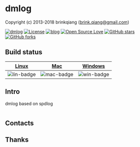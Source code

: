 # dmlog

Copyright (c) 2013-2018 brinkqiang (brink.qiang@gmail.com)

[![dmlog](https://img.shields.io/badge/brinkqiang-dmlog-blue.svg?style=flat-square)](https://github.com/brinkqiang/dmlog)
[![License](https://img.shields.io/badge/license-MIT-brightgreen.svg)](https://github.com/brinkqiang/dmlog/blob/master/LICENSE)
[![blog](https://img.shields.io/badge/Author-Blog-7AD6FD.svg)](https://brinkqiang.github.io/)
[![Open Source Love](https://badges.frapsoft.com/os/v3/open-source.png)](https://github.com/brinkqiang)
[![GitHub stars](https://img.shields.io/github/stars/brinkqiang/dmlog.svg?label=Stars)](https://github.com/brinkqiang/dmlog) 
[![GitHub forks](https://img.shields.io/github/forks/brinkqiang/dmlog.svg?label=Fork)](https://github.com/brinkqiang/dmlog)

## Build status
| [Linux][lin-link] | [Mac][mac-link] | [Windows][win-link] |
| :---------------: | :----------------: | :-----------------: |
| ![lin-badge]      | ![mac-badge]       | ![win-badge]        |

[lin-badge]: https://github.com/brinkqiang/dmlog/workflows/linux/badge.svg "linux build status"
[lin-link]:  https://github.com/brinkqiang/dmlog/actions/workflows/linux.yml "linux build status"
[mac-badge]: https://github.com/brinkqiang/dmlog/workflows/mac/badge.svg "mac build status"
[mac-link]:  https://github.com/brinkqiang/dmlog/actions/workflows/mac.yml "mac build status"
[win-badge]: https://github.com/brinkqiang/dmlog/workflows/win/badge.svg "win build status"
[win-link]:  https://github.com/brinkqiang/dmlog/actions/workflows/win.yml "win build status"

## Intro
dmlog based on spdlog
```cpp
```
## Contacts

## Thanks
